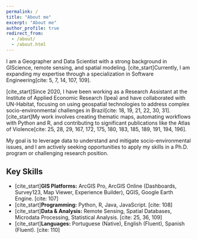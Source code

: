 ```yaml
---
permalink: /
title: "About me"
excerpt: "About me"
author_profile: true
redirect_from: 
  - /about/
  - /about.html
---
```


I am a Geographer and Data Scientist with a strong background in GIScience, remote sensing, and spatial modeling. [cite_start]Currently, I am expanding my expertise through a specialization in Software Engineering[cite: 5, 7, 14, 107, 109].

[cite_start]Since 2020, I have been working as a Research Assistant at the Institute of Applied Economic Research (Ipea) and have collaborated with UN-Habitat, focusing on using geospatial technologies to address complex socio-environmental challenges in Brazil[cite: 18, 19, 21, 22, 30, 31]. [cite_start]My work involves creating thematic maps, automating workflows with Python and R, and contributing to significant publications like the Atlas of Violence[cite: 25, 28, 29, 167, 172, 175, 180, 183, 185, 189, 191, 194, 196].

My goal is to leverage data to understand and mitigate socio-environmental issues, and I am actively seeking opportunities to apply my skills in a Ph.D. program or challenging research position.

## Key Skills

* [cite_start]**GIS Platforms:** ArcGIS Pro, ArcGIS Online (Dashboards, Survey123, Map Viewer, Experience Builder), QGIS, Google Earth Engine. [cite: 107]
* [cite_start]**Programming:** Python, R, Java, JavaScript. [cite: 108]
* [cite_start]**Data & Analysis:** Remote Sensing, Spatial Databases, Microdata Processing, Statistical Analysis. [cite: 25, 36, 109]
* [cite_start]**Languages:** Portuguese (Native), English (Fluent), Spanish (Fluent). [cite: 110]
